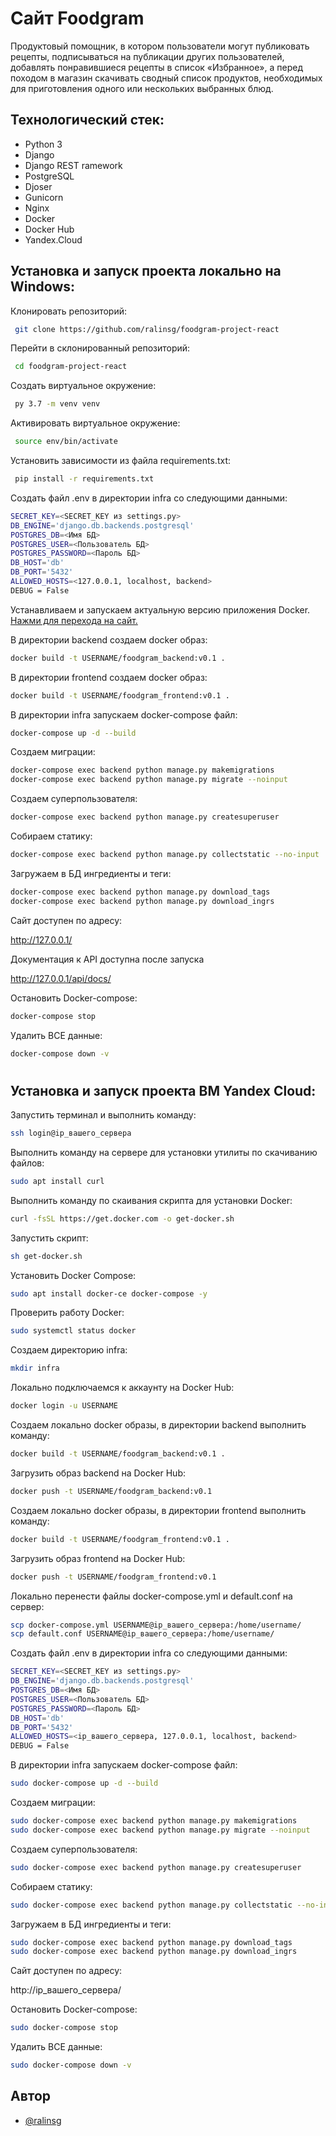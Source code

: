 
# Сайт Foodgram

Продуктовый помощник, в котором пользователи могут публиковать рецепты, подписываться на публикации других пользователей, добавлять понравившиеся рецепты в список «Избранное», а перед походом в магазин скачивать сводный список продуктов, необходимых для приготовления одного или нескольких выбранных блюд.



## Технологический стек:

- Python 3
- Django
- Django REST ramework
- PostgreSQL
- Djoser
- Gunicorn
- Nginx
- Docker
- Docker Hub
- Yandex.Cloud




## Установка и запуск проекта локально на Windows:

Клонировать репозиторий:
```bash
 git clone https://github.com/ralinsg/foodgram-project-react

```
Перейти в склонированный репозиторий:
```bash
 cd foodgram-project-react
```
Cоздать виртуальное окружение:
```bash
 py 3.7 -m venv venv
```
Активировать виртуальное окружение:
```bash
 source env/bin/activate
```
Установить зависимости из файла requirements.txt:
```bash
 pip install -r requirements.txt
```
Создать файл .env в директории infra со следующими данными:
```bash
SECRET_KEY=<SECRET_KEY из settings.py>
DB_ENGINE='django.db.backends.postgresql'
POSTGRES_DB=<Имя БД>
POSTGRES_USER=<Пользователь БД>
POSTGRES_PASSWORD=<Пароль БД>
DB_HOST='db'
DB_PORT='5432'
ALLOWED_HOSTS=<127.0.0.1, localhost, backend>
DEBUG = False
```
Устанавливаем и запускаем актуальную версию приложения Docker.
[Нажми для перехода на сайт.](https://www.docker.com/products/docker-desktop/)

В директории backend создаем docker образ:
```bash
docker build -t USERNAME/foodgram_backend:v0.1 .
```
В директории frontend создаем docker образ:
```bash
docker build -t USERNAME/foodgram_frontend:v0.1 .
```
В директории infra запускаем docker-compose файл:
```bash
docker-compose up -d --build
```
Создаем миграции:
```bash
docker-compose exec backend python manage.py makemigrations
docker-compose exec backend python manage.py migrate --noinput
```
Создаем суперпользователя:
```bash
docker-compose exec backend python manage.py createsuperuser
```
Собираем статику:
```bash
docker-compose exec backend python manage.py collectstatic --no-input
```
Загружаем в БД ингредиенты и теги:
```bash
docker-compose exec backend python manage.py download_tags
docker-compose exec backend python manage.py download_ingrs
```
Сайт доступен по адресу:

http://127.0.0.1/

Документация к API доступна после запуска

http://127.0.0.1/api/docs/

Остановить Docker-compose:
```bash
docker-compose stop
```
Удалить ВСЕ данные:
```bash
docker-compose down -v
```
#
## Установка и запуск проекта ВМ Yandex Cloud:

Запустить терминал и выполнить команду:

```bash
ssh login@ip_вашего_сервера
```

Выполнить команду на сервере для установки утилиты по скачиванию файлов:
```bash
sudo apt install curl
```
Выполнить команду по скаивания скрипта для установки Docker:
```bash
curl -fsSL https://get.docker.com -o get-docker.sh
```
Запустить скрипт:
```bash
sh get-docker.sh
```
Установить Docker Compose:
```bash
sudo apt install docker-ce docker-compose -y
```
Проверить работу Docker:
```bash
sudo systemctl status docker
```
Создаем директорию infra:
```bash
mkdir infra
```
Локально подключаемся к аккаунту на Docker Hub:
```bash
docker login -u USERNAME
```
Создаем локально docker образы, в директории backend выполнить команду:
```bash
docker build -t USERNAME/foodgram_backend:v0.1 .
```
Загрузить образ backend на Docker Hub:
```bash
docker push -t USERNAME/foodgram_backend:v0.1
```
Создаем локально docker образы, в директории frontend выполнить команду:
```bash
docker build -t USERNAME/foodgram_frontend:v0.1 .
```
Загрузить образ frontend на Docker Hub:
```bash
docker push -t USERNAME/foodgram_frontend:v0.1
```
Локально перенести файлы docker-compose.yml и default.conf на сервер:
 ```bash
scp docker-compose.yml USERNAME@ip_вашего_сервера:/home/username/
scp default.conf USERNAME@ip_вашего_сервера:/home/username/
```
Создать файл .env в директории infra со следующими данными:
```bash
SECRET_KEY=<SECRET_KEY из settings.py>
DB_ENGINE='django.db.backends.postgresql'
POSTGRES_DB=<Имя БД>
POSTGRES_USER=<Пользователь БД>
POSTGRES_PASSWORD=<Пароль БД>
DB_HOST='db'
DB_PORT='5432'
ALLOWED_HOSTS=<ip_вашего_сервера, 127.0.0.1, localhost, backend>
DEBUG = False
```


В директории infra запускаем docker-compose файл:
```bash
sudo docker-compose up -d --build
```
Создаем миграции:
```bash
sudo docker-compose exec backend python manage.py makemigrations
sudo docker-compose exec backend python manage.py migrate --noinput
```
Создаем суперпользователя:
```bash
sudo docker-compose exec backend python manage.py createsuperuser
```
Собираем статику:
```bash
sudo docker-compose exec backend python manage.py collectstatic --no-input
```
Загружаем в БД ингредиенты и теги:
```bash
sudo docker-compose exec backend python manage.py download_tags
sudo docker-compose exec backend python manage.py download_ingrs
```
Сайт доступен по адресу:

http://ip_вашего_сервера/

Остановить Docker-compose:
```bash
sudo docker-compose stop
```
Удалить ВСЕ данные:
```bash
sudo docker-compose down -v
```

## Автор

- [@ralinsg](https://github.com/ralinsg)
